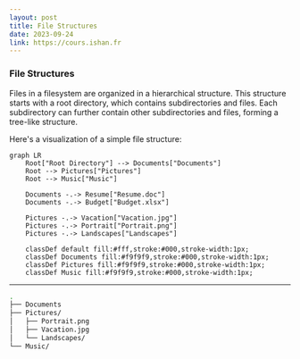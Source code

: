 ```yaml
---
layout: post
title: File Structures
date: 2023-09-24
link: https://cours.ishan.fr
---
```

### File Structures

Files in a filesystem are organized in a hierarchical structure. This structure starts with a root directory, which contains subdirectories and files. Each subdirectory can further contain other subdirectories and files, forming a tree-like structure.

Here's a visualization of a simple file structure:

```mermaid
graph LR
    Root["Root Directory"] --> Documents["Documents"]
    Root --> Pictures["Pictures"]
    Root --> Music["Music"]
    
    Documents -.-> Resume["Resume.doc"]
    Documents -.-> Budget["Budget.xlsx"]
    
    Pictures -.-> Vacation["Vacation.jpg"]
    Pictures -.-> Portrait["Portrait.png"]
    Pictures -.-> Landscapes["Landscapes"]
    
    classDef default fill:#fff,stroke:#000,stroke-width:1px;
    classDef Documents fill:#f9f9f9,stroke:#000,stroke-width:1px;
    classDef Pictures fill:#f9f9f9,stroke:#000,stroke-width:1px;
    classDef Music fill:#f9f9f9,stroke:#000,stroke-width:1px;
```

----

```bash
.
├── Documents
├── Pictures/
│   ├── Portrait.png
│   ├── Vacation.jpg
│   └── Landscapes/
└── Music/
```
